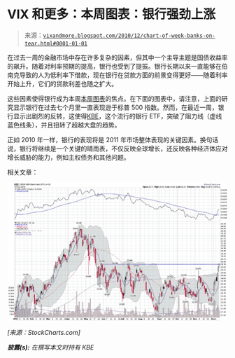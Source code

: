 <!--yml

分类：未分类

日期：2024-05-18 16:56:40

-->

# VIX 和更多：本周图表：银行强劲上涨

> 来源：[`vixandmore.blogspot.com/2010/12/chart-of-week-banks-on-tear.html#0001-01-01`](http://vixandmore.blogspot.com/2010/12/chart-of-week-banks-on-tear.html#0001-01-01)

在过去一周的金融市场中存在许多复杂的因素，但其中一个主导主题是国债收益率的飙升。随着对利率预期的提高，银行也受到了提振。银行长期以来一直能够在伯南克导致的人为低利率下借款，现在银行在贷款方面的前景变得更好——随着利率开始上升，它们的贷款利差也随之扩大。

这些因素使得银行成为本周[本周图表](http://vixandmore.blogspot.com/search/label/chart%20of%20the%20week)的焦点。在下面的图表中，请注意，上面的研究显示银行在过去七个月里一直表现逊于标普 500 指数。然而，在最近一周，银行显示出剧烈的反转，这使得[KBE](http://vixandmore.blogspot.com/search/label/KBE)，这个流行的银行 ETF，突破了阻力线（虚线蓝色线条），并且扭转了超越大盘的趋势。

正如 2010 年一样，银行的表现将是 2011 年市场整体表现的关键因素。换句话说，银行将继续是一个关键的晴雨表，不仅反映全球增长，还反映各种经济体应对增长威胁的能力，例如主权债务和其他问题。

相关文章：

![](img/dc44b152990ecbc7219193799c5fb800.png)

*[来源：StockCharts.com]*

***披露(s):*** *在撰写本文时持有 KBE*
